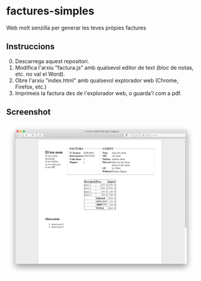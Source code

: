 # factures-simples
Web molt senzilla per generar les teves pròpies factures

## Instruccions
0. Descarrega aquest repositori.
1. Modifica l'arxiu "factura.js" amb qualsevol editor de text (bloc de notas, etc. no val el Word).
2. Obre l'arxiu "index.html" amb qualsevol explorador web (Chrome, Firefox, etc.)
3. Imprimeix la factura des de l'explorador web, o guarda'l com a pdf.

## Screenshot

![Imatge factura](https://raw.githubusercontent.com/holalluis/factures-simples/master/screenshot.png)
